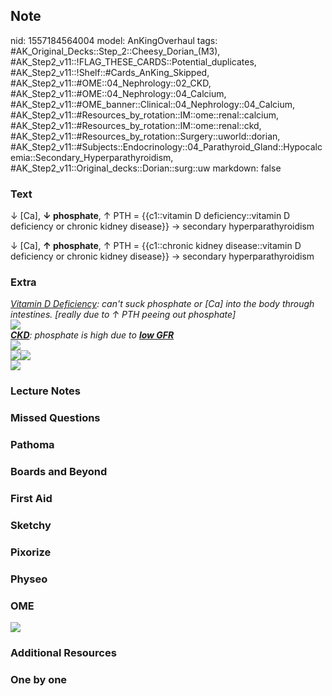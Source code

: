 ## Note
nid: 1557184564004
model: AnKingOverhaul
tags: #AK_Original_Decks::Step_2::Cheesy_Dorian_(M3), #AK_Step2_v11::!FLAG_THESE_CARDS::Potential_duplicates, #AK_Step2_v11::!Shelf::#Cards_AnKing_Skipped, #AK_Step2_v11::#OME::04_Nephrology::02_CKD, #AK_Step2_v11::#OME::04_Nephrology::04_Calcium, #AK_Step2_v11::#OME_banner::Clinical::04_Nephrology::04_Calcium, #AK_Step2_v11::#Resources_by_rotation::IM::ome::renal::calcium, #AK_Step2_v11::#Resources_by_rotation::IM::ome::renal::ckd, #AK_Step2_v11::#Resources_by_rotation::Surgery::uworld::dorian, #AK_Step2_v11::#Subjects::Endocrinology::04_Parathyroid_Gland::Hypocalcemia::Secondary_Hyperparathyroidism, #AK_Step2_v11::Original_decks::Dorian::surg::uw
markdown: false

### Text
↓ [Ca], <b>↓ phosphate</b>, ↑ PTH = {{c1::vitamin D
deficiency::vitamin D deficiency or chronic kidney disease}} →
secondary hyperparathyroidism
<div>
  ↓ [Ca], <b>↑ phosphate</b>, ↑ PTH = {{c1::chronic kidney
  disease::vitamin D deficiency or chronic kidney disease}} →
  secondary hyperparathyroidism
</div>

### Extra
<div>
  <div>
    <div>
      <i><u>Vitamin D Deficiency</u>: can't suck phosphate or [Ca]
      into the body through intestines. [really due to ↑ PTH peeing
      out phosphate]</i>
    </div>
    <div>
      <i><img src=
      "Screen%20Shot%202018-03-21%20at%205.53.52%20PM.png"></i>
    </div>
    <div>
      <i><b><u>CKD</u></b>: phosphate is high due to <b><u>low
      GFR</u></b></i>
    </div>
    <div>
      <i><img src="paste-827532823756801.jpg"></i>
    </div>
  </div><i><img src="paste-763125494185985.jpg"><img src=
  "paste-6724664655085571.jpg"></i>
</div>
<div><img src="paste-11060094837981185.jpg"></div>

### Lecture Notes


### Missed Questions


### Pathoma


### Boards and Beyond


### First Aid


### Sketchy


### Pixorize


### Physeo


### OME
<div class="ome-widget">
  <a href=
  "https://onlinemeded.org/spa/nephrology/calcium/acquire?ref=anki">
  <img src="_OME_AnkiFlashcards_Lesson_4.png"></a>
</div>

### Additional Resources


### One by one

